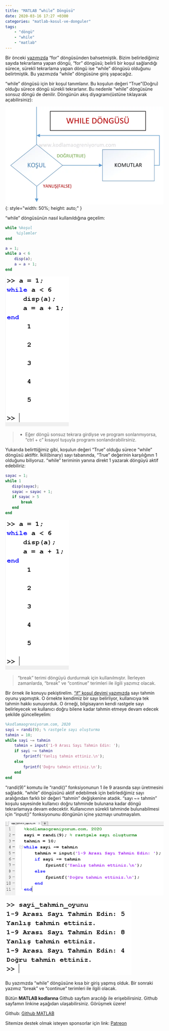 ```yaml
---
title: "MATLAB “while” Döngüsü"
date: 2020-03-16 17:27 +0300
categories: "matlab-kosul-ve-donguler"
tags: 
    - "döngü" 
    - "while" 
    - "matlab"
---
```


Bir önceki [yazımızda](https://www.kodlamaogreniyorum.com/matlab-for-dongusu/) “for” döngüsünden bahsetmiştik. Bizim belirlediğimiz sayıda tekrarlama yapan döngü, “for” döngüsü; belirli bir koşul sağlandığı sürece, sürekli tekrarlama yapan döngü ise “while” döngüsü olduğunu belirtmiştik. Bu yazımızda “while” döngüsüne giriş yapacağız.

“while” döngüsü için bir koşul tanımlanır. Bu koşulun değeri “True”(Doğru) olduğu sürece döngü sürekli tekrarlanır. Bu nedenle “while” döngüsüne sonsuz döngü de denilir. Döngünün akış diyagramı(üstüne tıklayarak açabilirsiniz):

![](/assets/img/matlab/matlab30.webp){: style="width: 50%; height: auto;" }

“while” döngüsünün nasıl kullanıldığına geçelim:

```matlab
while %koşul
     %işlemler
end
```
```matlab
a = 1;
while a < 6
    disp(a);
    a = a + 1;
end
```

![](/assets/img/matlab/matlab31.png)

> * Eğer döngü sonsuz tekrara girdiyse ve program sonlanmıyorsa, “ctrl + c” kısayol tuşuyla programı sonlandırabilirsiniz.

Yukarıda belirttiğimiz gibi, koşulun değeri “True” olduğu sürece “while” döngüsü aktiftir. İkili(binary) sayı tabanında, “True” değerinin karşılığının 1 olduğunu biliyoruz. “while” teriminin yanına direkt 1 yazarak döngüyü aktif edebiliriz:

```matlab
sayac = 1;
while 1
   disp(sayac);
   sayac = sayac + 1;
   if sayac > 5
       break
   end
end
```

![](/assets/img/matlab/matlab31.png)

> “break” terimi döngüyü durdurmak için kullanılmıştır. İlerleyen zamanlarda, “break” ve “continue” terimleri ile ilgili yazımız olacak.

Bir örnek ile konuyu pekiştirelim. [“if” koşul deyimi yazımızda](https://www.kodlamaogreniyorum.com/matlab-if-kosul-deyimi/) sayı tahmin oyunu yapmıştık. O örnekte kendimiz bir sayı belirliyor, kullanıcıya tek tahmin hakkı sunuyorduk. O örneği, bilgisayarın kendi rastgele sayı belirleyecek ve kullanıcı doğru bilene kadar tahmin etmeye devam edecek şekilde güncelleyelim:

```matlab
%kodlamaogreniyorum.com, 2020
sayi = randi(9); % rastgele sayı oluşturma
tahmin = 10;
while sayi ~= tahmin
    tahmin = input('1-9 Arası Sayı Tahmin Edin: ');
    if sayi ~= tahmin
        fprintf('Yanlış tahmin ettiniz.\n');
    else
        fprintf('Doğru tahmin ettiniz.\n');
    end
end
```

“randi(9)” komutu ile “randi()” fonksiyonunun 1 ile 9 arasında sayı üretmesini sağladık. “while” döngüsünü aktif edebilmek için belirlediğimiz sayı aralığından farklı bir değeri “tahmin” değişkenine atadık. “sayı ~= tahmin” koşulu sayesinde kullanıcı doğru tahminde bulunana kadar döngü tekrarlamaya devam edecektir. Kullanıcının sürekli tahminde bulunabilmesi için “input()” fonksiyonunu döngünün içine yazmayı unutmayalım.

![](/assets/img/matlab/matlab33.png)

![](/assets/img/matlab/matlab34.png)

Bu yazımızda “while” döngüsüne kısa bir giriş yapmış olduk. Bir sonraki yazımız “break” ve “continue” terimleri ile ilgili olacak. 

Bütün **MATLAB kodlarına** Github sayfam aracılığı ile erişebilirsiniz. Github sayfamın linkine aşağıdan ulaşabilirsiniz. Görüşmek üzere!

Github: [Github MATLAB](https://github.com/TunahanBilgic/kodlamaogreniyorum/tree/main/matlab)

Sitemize destek olmak isteyen sponsorlar için link: [Patreon](https://patreon.com/tunahanbilgic)